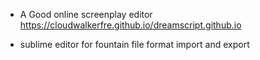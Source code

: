 * A Good online screenplay editor  
https://cloudwalkerfre.github.io/dreamscript.github.io  

* sublime editor for fountain file format import and export
